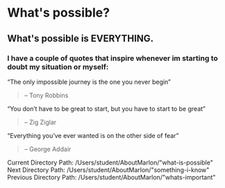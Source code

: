 # What's possible? 
## What's possible is EVERYTHING. 
### I have a couple of quotes that inspire whenever im starting to doubt my situation or myself:
“The only impossible journey is the one you never begin” 
> – Tony Robbins

“You don’t have to be great to start, but you have to start to be great” 
> – Zig Ziglar

“Everything you’ve ever wanted is on the other side of fear” 
> – George Addair


Current Directory Path: /Users/student/AboutMarlon/"what-is-possible"
Next Directory Path: /Users/student/AboutMarlon/"something-i-know"
Previous Directory Path: /Users/student/AboutMarlon/"whats-important"
